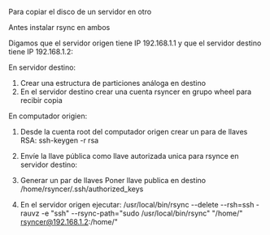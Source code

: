 Para copiar el disco de un servidor en otro

Antes instalar rsync en ambos

Digamos que el servidor origen tiene IP 192.168.1.1 y que el servidor destino tiene IP 192.168.1.2:

En servidor destino:
1. Crear una estructura de particiones análoga en destino
2. En el servidor destino crear una cuenta rsyncer en grupo wheel para recibir copia

En computador origien:
1. Desde la cuenta root del computador origen crear un para de llaves RSA:
ssh-keygen -r rsa
2. Envíe la llave pública como llave autorizada unica para rsynce en servidor destino:

3. Generar un par de llaves Poner llave publica en destino /home/rsyncer/.ssh/authorized_keys
3. En el servidor origen ejecutar:
/usr/local/bin/rsync --delete  --rsh=ssh -rauvz  -e "ssh" --rsync-path="sudo /usr/local/bin/rsync" "/home/" rsyncer@192.168.1.2:/home/"
